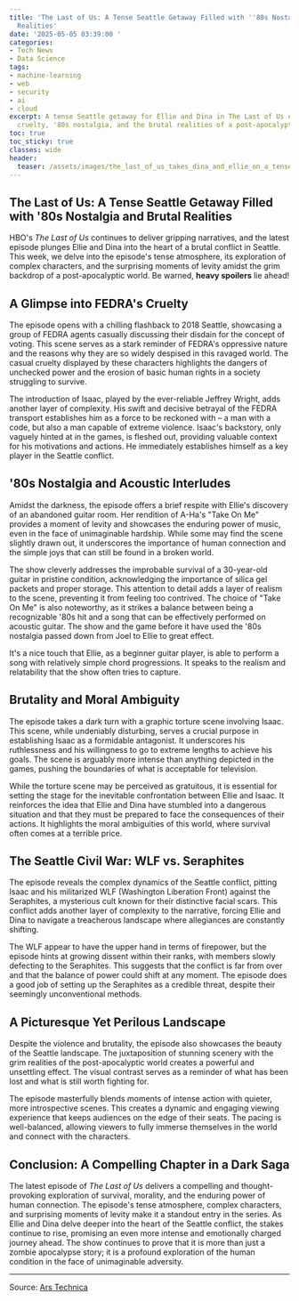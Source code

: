 ```yaml
---
title: 'The Last of Us: A Tense Seattle Getaway Filled with ''80s Nostalgia and Brutal
  Realities'
date: '2025-05-05 03:39:00 '
categories:
- Tech News
- Data Science
tags:
- machine-learning
- web
- security
- ai
- cloud
excerpt: A tense Seattle getaway for Ellie and Dina in The Last of Us explores FEDRA's
  cruelty, '80s nostalgia, and the brutal realities of a post-apocalyptic world.
toc: true
toc_sticky: true
classes: wide
header:
  teaser: /assets/images/the_last_of_us_takes_dina_and_ellie_on_a_tense__pi_20250505033900.jpeg
---
```


## The Last of Us: A Tense Seattle Getaway Filled with '80s Nostalgia and Brutal Realities

HBO's *The Last of Us* continues to deliver gripping narratives, and the latest episode plunges Ellie and Dina into the heart of a brutal conflict in Seattle. This week, we delve into the episode's tense atmosphere, its exploration of complex characters, and the surprising moments of levity amidst the grim backdrop of a post-apocalyptic world. Be warned, <b>heavy spoilers</b> lie ahead!

## A Glimpse into FEDRA's Cruelty

The episode opens with a chilling flashback to 2018 Seattle, showcasing a group of FEDRA agents casually discussing their disdain for the concept of voting. This scene serves as a stark reminder of FEDRA's oppressive nature and the reasons why they are so widely despised in this ravaged world. The casual cruelty displayed by these characters highlights the dangers of unchecked power and the erosion of basic human rights in a society struggling to survive.

The introduction of Isaac, played by the ever-reliable Jeffrey Wright, adds another layer of complexity. His swift and decisive betrayal of the FEDRA transport establishes him as a force to be reckoned with – a man with a code, but also a man capable of extreme violence. Isaac's backstory, only vaguely hinted at in the games, is fleshed out, providing valuable context for his motivations and actions. He immediately establishes himself as a key player in the Seattle conflict.

## '80s Nostalgia and Acoustic Interludes

Amidst the darkness, the episode offers a brief respite with Ellie's discovery of an abandoned guitar room. Her rendition of A-Ha's "Take On Me" provides a moment of levity and showcases the enduring power of music, even in the face of unimaginable hardship. While some may find the scene slightly drawn out, it underscores the importance of human connection and the simple joys that can still be found in a broken world.

The show cleverly addresses the improbable survival of a 30-year-old guitar in pristine condition, acknowledging the importance of silica gel packets and proper storage. This attention to detail adds a layer of realism to the scene, preventing it from feeling too contrived. The choice of "Take On Me" is also noteworthy, as it strikes a balance between being a recognizable '80s hit and a song that can be effectively performed on acoustic guitar. The show and the game before it have used the '80s nostalgia passed down from Joel to Ellie to great effect.

It's a nice touch that Ellie, as a beginner guitar player, is able to perform a song with relatively simple chord progressions. It speaks to the realism and relatability that the show often tries to capture.

## Brutality and Moral Ambiguity

The episode takes a dark turn with a graphic torture scene involving Isaac. This scene, while undeniably disturbing, serves a crucial purpose in establishing Isaac as a formidable antagonist. It underscores his ruthlessness and his willingness to go to extreme lengths to achieve his goals. The scene is arguably more intense than anything depicted in the games, pushing the boundaries of what is acceptable for television.

While the torture scene may be perceived as gratuitous, it is essential for setting the stage for the inevitable confrontation between Ellie and Isaac. It reinforces the idea that Ellie and Dina have stumbled into a dangerous situation and that they must be prepared to face the consequences of their actions. It highlights the moral ambiguities of this world, where survival often comes at a terrible price.

## The Seattle Civil War: WLF vs. Seraphites

The episode reveals the complex dynamics of the Seattle conflict, pitting Isaac and his militarized WLF (Washington Liberation Front) against the Seraphites, a mysterious cult known for their distinctive facial scars. This conflict adds another layer of complexity to the narrative, forcing Ellie and Dina to navigate a treacherous landscape where allegiances are constantly shifting.

The WLF appear to have the upper hand in terms of firepower, but the episode hints at growing dissent within their ranks, with members slowly defecting to the Seraphites. This suggests that the conflict is far from over and that the balance of power could shift at any moment. The episode does a good job of setting up the Seraphites as a credible threat, despite their seemingly unconventional methods.

## A Picturesque Yet Perilous Landscape

Despite the violence and brutality, the episode also showcases the beauty of the Seattle landscape. The juxtaposition of stunning scenery with the grim realities of the post-apocalyptic world creates a powerful and unsettling effect. The visual contrast serves as a reminder of what has been lost and what is still worth fighting for.

The episode masterfully blends moments of intense action with quieter, more introspective scenes. This creates a dynamic and engaging viewing experience that keeps audiences on the edge of their seats. The pacing is well-balanced, allowing viewers to fully immerse themselves in the world and connect with the characters.

## Conclusion: A Compelling Chapter in a Dark Saga

The latest episode of *The Last of Us* delivers a compelling and thought-provoking exploration of survival, morality, and the enduring power of human connection. The episode's tense atmosphere, complex characters, and surprising moments of levity make it a standout entry in the series. As Ellie and Dina delve deeper into the heart of the Seattle conflict, the stakes continue to rise, promising an even more intense and emotionally charged journey ahead. The show continues to prove that it is more than just a zombie apocalypse story; it is a profound exploration of the human condition in the face of unimaginable adversity.


---

Source: [Ars Technica ](https://arstechnica.com/culture/2025/05/the-last-of-us-packs-new-characters-and-new-revelations-into-its-latest-episode/)